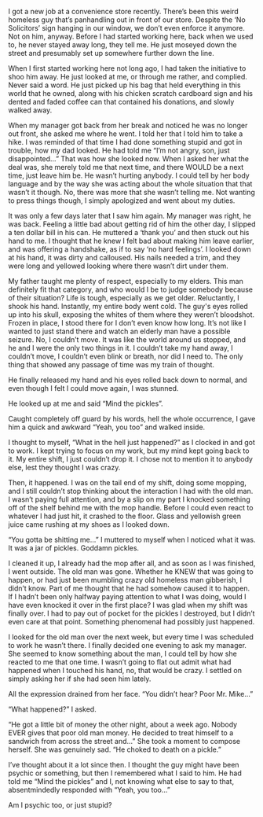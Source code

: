 I got a new job at a convenience store recently. There’s been this weird homeless guy that’s panhandling out in front of our store. Despite the ‘No Solicitors’ sign hanging in our window, we don’t even enforce it anymore. Not on him, anyway. Before I had started working here, back when we used to, he never stayed away long, they tell me. He just moseyed down the street and presumably set up somewhere further down the line. 

When I first started working here not long ago, I had taken the initiative to shoo him away. He just looked at me, or through me rather, and complied. Never said a word. He just picked up his bag that held everything in this world that he owned, along with his chicken scratch cardboard sign and his dented and faded coffee can that contained his donations, and slowly walked away.

When my manager got back from her break and noticed he was no longer out front, she asked me where he went. I told her that I told him to take a hike. I was reminded of that time I had done something stupid and got in trouble, how my dad looked. He had told me “I’m not angry, son, just disappointed…” That was how she looked now. When I asked her what the deal was, she merely told me that next time, and there WOULD be a next time, just leave him be. He wasn’t hurting anybody. I could tell by her body language and by the way she was acting about the whole situation that that wasn’t it though. No, there was more that she wasn’t telling me. Not wanting to press things though, I simply apologized and went about my duties.

It was only a few days later that I saw him again. My manager was right, he was back. Feeling a little bad about getting rid of him the other day, I slipped a ten dollar bill in his can. He muttered a ‘thank you’ and then stuck out his hand to me. I thought that he knew I felt bad about making him leave earlier, and was offering a handshake, as if to say ‘no hard feelings’. I looked down at his hand, it was dirty and calloused. His nails needed a trim, and they were long and yellowed looking where there wasn’t dirt under them. 

My father taught me plenty of respect, especially to my elders. This man definitely fit that category, and who would I be to judge somebody because of their situation? Life is tough, especially as we get older. Reluctantly, I shook his hand. Instantly, my entire body went cold. The guy's eyes rolled up into his skull, exposing the whites of them where they weren’t bloodshot. Frozen in place, I stood there for I don’t even know how long. It’s not like I wanted to just stand there and watch an elderly man have a possible seizure. No, I couldn’t move. It was like the world around us stopped, and he and I were the only two things in it. I couldn’t take my hand away, I couldn’t move, I couldn’t even blink or breath, nor did I need to. The only thing that showed any passage of time was my train of thought.

He finally released my hand and his eyes rolled back down to normal, and even though I felt I could move again, I was stunned. 

He looked up at me and said “Mind the pickles”. 

Caught completely off guard by his words, hell the whole occurrence, I gave him a quick and awkward “Yeah, you too” and walked inside.

I thought to myself, “What in the hell just happened?” as I clocked in and got to work. I kept trying to focus on my work, but my mind kept going back to it. My entire shift, I just couldn’t drop it. I chose not to mention it to anybody else, lest they thought I was crazy.

Then, it happened. I was on the tail end of my shift, doing some mopping, and I still couldn’t stop thinking about the interaction I had with the old man. I wasn’t paying full attention, and by a slip on my part I knocked something off of the shelf behind me with the mop handle. Before I could even react to whatever I had just hit, it crashed to the floor. Glass and yellowish green juice came rushing at my shoes as I looked down.

“You gotta be shitting me…” I muttered to myself when I noticed what it was. It was a jar of pickles. Goddamn pickles.

I cleaned it up, I already had the mop after all, and as soon as I was finished, I went outside. The old man was gone. Whether he KNEW that was going to happen, or had just been mumbling crazy old homeless man gibberish, I didn’t know. Part of me thought that he had somehow caused it to happen. If I hadn’t been only halfway paying attention to what I was doing, would I have even knocked it over in the first place? I was glad when my shift was finally over. I had to pay out of pocket for the pickles I destroyed, but I didn’t even care at that point. Something phenomenal had possibly just happened.

I looked for the old man over the next week, but every time I was scheduled to work he wasn’t there. I finally decided one evening to ask my manager. She seemed to know something about the man, I could tell by how she reacted to me that one time. I wasn’t going to flat out admit what had happened when I touched his hand, no, that would be crazy. I settled on simply asking her if she had seen him lately.

All the expression drained from her face. “You didn’t hear? Poor Mr. Mike…”

“What happened?” I asked.

“He got a little bit of money the other night, about a week ago. Nobody EVER gives that poor old man money. He decided to treat himself to a sandwich from across the street and…” She took a moment to compose herself. She was genuinely sad. “He choked to death on a pickle.”

I’ve thought about it a lot since then. I thought the guy might have been psychic or something, but then I remembered what I said to him. He had told me “Mind the pickles” and I, not knowing what else to say to that, absentmindedly responded with “Yeah, you too…”

Am I psychic too, or just stupid?